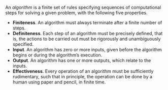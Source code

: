 An *algorithm* is a finite set of rules specifying sequences of computational steps for solving a given problem, with the following five properties.
- **Finiteness**. An algorithm must always terminate after a finite number of steps.
- **Definiteness**. Each step of an algorithm must be precisely defined, that is, the actions to be carried out must be rigorously and unambiguously specified.
- **Input**. An algorithm has zero or more inputs, given before the algorithm begins or during the algorithm’s execution.
- **Output**. An algorithm has one or more outputs, which relate to the inputs.
- **Effectiveness**. Every operation of an algorithm must be sufficiently rudimentary, such that in principle, the operation can be done by a human using paper and pencil, in finite time.